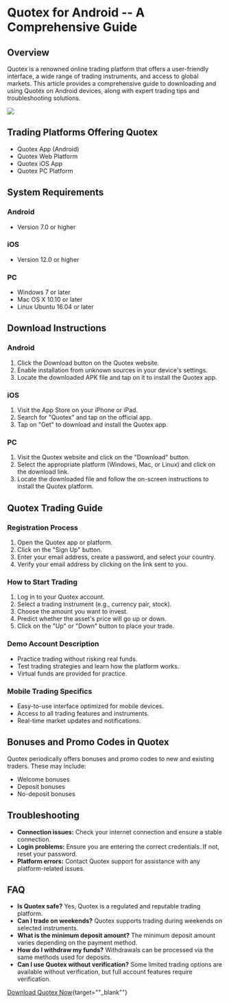 # Quotex for Android -- A Comprehensive Guide

## Overview

Quotex is a renowned online trading platform that offers a user-friendly
interface, a wide range of trading instruments, and access to global
markets. This article provides a comprehensive guide to downloading and
using Quotex on Android devices, along with expert trading tips and
troubleshooting solutions.

[![](https://static.quotex.io/files/5_en/300_250.jpg)](https://traff.sbs/brokerqxsignupf)

## Trading Platforms Offering Quotex

-   Quotex App (Android)
-   Quotex Web Platform
-   Quotex iOS App
-   Quotex PC Platform

## System Requirements

### Android

-   Version 7.0 or higher

### iOS

-   Version 12.0 or higher

### PC

-   Windows 7 or later
-   Mac OS X 10.10 or later
-   Linux Ubuntu 16.04 or later

## Download Instructions

### Android

1.  Click the Download button on the Quotex website.
2.  Enable installation from unknown sources in your device\'s settings.
3.  Locate the downloaded APK file and tap on it to install the Quotex
    app.

### iOS

1.  Visit the App Store on your iPhone or iPad.
2.  Search for "Quotex" and tap on the official app.
3.  Tap on "Get" to download and install the Quotex app.

### PC

1.  Visit the Quotex website and click on the "Download" button.
2.  Select the appropriate platform (Windows, Mac, or Linux) and click
    on the download link.
3.  Locate the downloaded file and follow the on-screen instructions to
    install the Quotex platform.

## Quotex Trading Guide

### Registration Process

1.  Open the Quotex app or platform.
2.  Click on the "Sign Up" button.
3.  Enter your email address, create a password, and select your
    country.
4.  Verify your email address by clicking on the link sent to you.

### How to Start Trading

1.  Log in to your Quotex account.
2.  Select a trading instrument (e.g., currency pair, stock).
3.  Choose the amount you want to invest.
4.  Predict whether the asset\'s price will go up or down.
5.  Click on the "Up" or "Down" button to place your trade.

### Demo Account Description

-   Practice trading without risking real funds.
-   Test trading strategies and learn how the platform works.
-   Virtual funds are provided for practice.

### Mobile Trading Specifics

-   Easy-to-use interface optimized for mobile devices.
-   Access to all trading features and instruments.
-   Real-time market updates and notifications.

## Bonuses and Promo Codes in Quotex

Quotex periodically offers bonuses and promo codes to new and existing
traders. These may include:

-   Welcome bonuses
-   Deposit bonuses
-   No-deposit bonuses

## Troubleshooting

-   **Connection issues:** Check your internet connection and ensure a
    stable connection.
-   **Login problems:** Ensure you are entering the correct credentials.
    If not, reset your password.
-   **Platform errors:** Contact Quotex support for assistance with any
    platform-related issues.

## FAQ

-   **Is Quotex safe?** Yes, Quotex is a regulated and reputable trading
    platform.
-   **Can I trade on weekends?** Quotex supports trading during weekends
    on selected instruments.
-   **What is the minimum deposit amount?** The minimum deposit amount
    varies depending on the payment method.
-   **How do I withdraw my funds?** Withdrawals can be processed via the
    same methods used for deposits.
-   **Can I use Quotex without verification?** Some limited trading
    options are available without verification, but full account
    features require verification.

[Download Quotex
Now](\%22https://traff.sbs/quotexonelink\%22){target=""_blank""}

